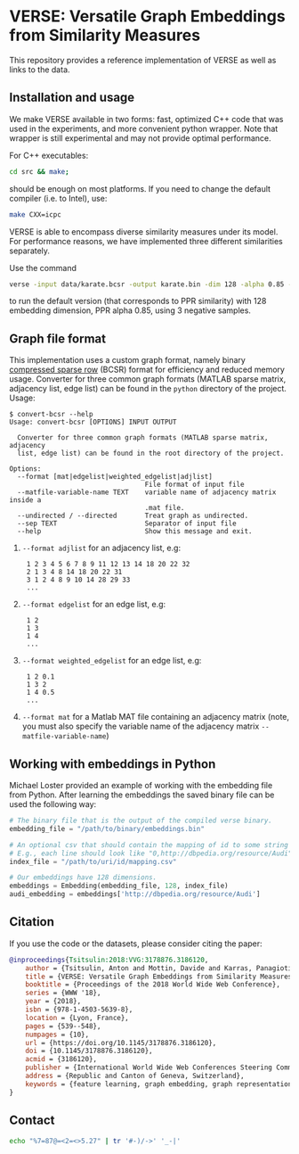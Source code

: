 # VERSE: Versatile Graph Embeddings from Similarity Measures

This repository provides a reference implementation of VERSE as well as links to the data.

## Installation and usage

We make VERSE available in two forms: fast, optimized C++ code that was used in the experiments, and more convenient python wrapper. Note that wrapper is still experimental and may not provide optimal performance.

For C++ executables:
```bash
cd src && make;
```
should be enough on most platforms. If you need to change the default compiler (i.e. to Intel), use:
```bash
make CXX=icpc
```

VERSE is able to encompass diverse similarity measures under its model. For performance reasons, we have implemented three different similarities separately.

Use the command
```bash
verse -input data/karate.bcsr -output karate.bin -dim 128 -alpha 0.85 -threads 4 -nsamples 3
```
to run the default version (that corresponds to PPR similarity) with 128 embedding dimension, PPR alpha 0.85, using 3 negative samples.

## Graph file format

This implementation uses a custom graph format, namely binary [compressed sparse row](https://en.wikipedia.org/wiki/Sparse_matrix#Compressed_sparse_row_.28CSR.2C_CRS_or_Yale_format.29) (BCSR) format for efficiency and reduced memory usage. Converter for three common graph formats (MATLAB sparse matrix, adjacency list, edge list) can be found in the ``python`` directory of the project. Usage:

```console
$ convert-bcsr --help
Usage: convert-bcsr [OPTIONS] INPUT OUTPUT

  Converter for three common graph formats (MATLAB sparse matrix, adjacency
  list, edge list) can be found in the root directory of the project.

Options:
  --format [mat|edgelist|weighted_edgelist|adjlist]
                                  File format of input file
  --matfile-variable-name TEXT    variable name of adjacency matrix inside a
                                  .mat file.
  --undirected / --directed       Treat graph as undirected.
  --sep TEXT                      Separator of input file
  --help                          Show this message and exit.
```

1. ``--format adjlist`` for an adjacency list, e.g:

        1 2 3 4 5 6 7 8 9 11 12 13 14 18 20 22 32
        2 1 3 4 8 14 18 20 22 31
        3 1 2 4 8 9 10 14 28 29 33
        ...

1. ``--format edgelist`` for an edge list, e.g:

        1 2
        1 3
        1 4
        ...

1. ``--format weighted_edgelist`` for an edge list, e.g:

        1 2 0.1
        1 3 2
        1 4 0.5
        ...
1. ``--format mat`` for a Matlab MAT file containing an adjacency matrix
        (note, you must also specify the variable name of the adjacency matrix ``--matfile-variable-name``)


## Working with embeddings in Python

Michael Loster provided an example of working with the embedding file from Python. After learning the embeddings the saved binary file can be used the following way:

```python
# The binary file that is the output of the compiled verse binary.
embedding_file = "/path/to/binary/embeddings.bin"

# An optional csv that should contain the mapping of id to some string key.
# E.g., each line should look like "0,http://dbpedia.org/resource/Audi".
index_file = "/path/to/uri/id/mapping.csv"

# Our embeddings have 128 dimensions.
embeddings = Embedding(embedding_file, 128, index_file)
audi_embedding = embeddings['http://dbpedia.org/resource/Audi']
```

## Citation

If you use the code or the datasets, please consider citing the paper:
```bibtex
@inproceedings{Tsitsulin:2018:VVG:3178876.3186120,
    author = {Tsitsulin, Anton and Mottin, Davide and Karras, Panagiotis and M\"{u}ller, Emmanuel},
    title = {VERSE: Versatile Graph Embeddings from Similarity Measures},
    booktitle = {Proceedings of the 2018 World Wide Web Conference},
    series = {WWW '18},
    year = {2018},
    isbn = {978-1-4503-5639-8},
    location = {Lyon, France},
    pages = {539--548},
    numpages = {10},
    url = {https://doi.org/10.1145/3178876.3186120},
    doi = {10.1145/3178876.3186120},
    acmid = {3186120},
    publisher = {International World Wide Web Conferences Steering Committee},
    address = {Republic and Canton of Geneva, Switzerland},
    keywords = {feature learning, graph embedding, graph representations, information networks, node embedding, vertex similarity},
}
```

## Contact

```bash
echo "%7=87@=<2=<>5.27" | tr '#-)/->' '_-|'
```
